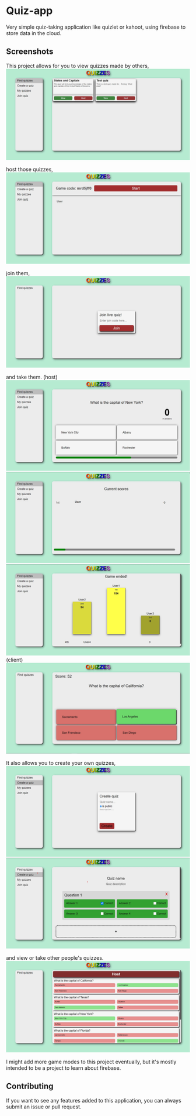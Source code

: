 # Quiz-app

Very simple quiz-taking application like quizlet or kahoot, using firebase to store data in the cloud.

## Screenshots

This project allows for you to view quizzes made by others,
![quiz-list](https://github.com/Glitch752/Quiz-app/blob/master/Images/FindQuizzes.jpg?raw=true)

host those quizzes,
![host-quiz](https://github.com/Glitch752/Quiz-app/blob/master/Images/ServerLobby.jpg?raw=true)

join them,
![join-quiz](https://github.com/Glitch752/Quiz-app/blob/master/Images/JoinQuiz.jpg?raw=true)

and take them.
(host)
![take-quiz-question](https://github.com/Glitch752/Quiz-app/blob/master/Images/QuestionServer.jpg?raw=true)
![take-quiz-scores](https://github.com/Glitch752/Quiz-app/blob/master/Images/ServerScores.jpg?raw=true)
![take-quiz-end](https://github.com/Glitch752/Quiz-app/blob/master/Images/GameEnd.jpg?raw=true)
(client)
![take-quiz-question-client](https://github.com/Glitch752/Quiz-app/blob/master/Images/QuestionClientEnd.jpg?raw=true)

It also allows you to create your own quizzes,
![create-quiz](https://github.com/Glitch752/Quiz-app/blob/master/Images/CreateQuiz.jpg?raw=true)
![create-quiz-question](https://github.com/Glitch752/Quiz-app/blob/master/Images/CreateQuizQuestions.jpg?raw=true)

and view or take other people's quizzes.
![view-quiz](https://github.com/Glitch752/Quiz-app/blob/master/Images/ViewQuiz.jpg?raw=true)

I might add more game modes to this project eventually, but it's mostly intended to be a project to learn about firebase.

## Contributing
If you want to see any features added to this application, you can always submit an issue or pull request.
